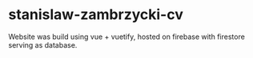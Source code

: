 # stanislaw-zambrzycki-cv

Website was build using vue + vuetify, hosted on firebase with firestore serving as database.
